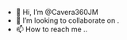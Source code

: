 - 👋 Hi, I’m @Cavera360JM
- 💞️ I’m looking to collaborate on .
- 📫 How to reach me ..

<!---
Cavera360JM/Cavera360JM is a ✨ special ✨ repository because its `README.md` (this file) appears on your GitHub profile.
You can click the Preview link to take a look at your changes.
--->
